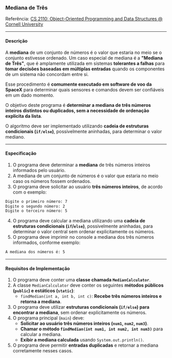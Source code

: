 ### Mediana de Três

Referência: [CS 2110: Object-Oriented Programming and Data Structures @ Cornell University](https://www.cs.cornell.edu/courses/cs2110/2025sp/assignments/a1_handout.html)

---

#### Descrição

A **mediana** de um conjunto de números é o valor que estaria no meio se o conjunto estivesse ordenado. Um caso especial de mediana é a **"Mediana de Três"**, que é amplamente utilizada em sistemas **tolerantes a falhas** para **tomar decisões baseadas em múltiplas entradas** quando os componentes de um sistema não concordam entre si.  

Esse procedimento é **comumente executado em software de voo da SpaceX** para determinar quais sensores e comandos devem ser confiáveis em um dado momento.  

O objetivo deste programa é **determinar a mediana de três números inteiros distintos ou duplicados, sem a necessidade de ordenação explícita da lista**.  

O algoritmo deve ser implementado utilizando **cadeia de estruturas condicionais (`if/else`)**, possivelmente aninhadas, para determinar o valor mediano.  

---

#### Especificação

1. O programa deve determinar a **mediana** de três números inteiros informados pelo usuário.
2. A mediana de um conjunto de números é o valor que estaria no meio caso os números fossem ordenados.
3. O programa deve solicitar ao usuário **três números inteiros**, de acordo com o exemplo:
```bash
Digite o primeiro número: 7
Digite o segundo número: 2
Digite o terceiro número: 5
```
4. O programa deve calcular a mediana utilizando uma **cadeia de estruturas condicionais (`if`/`else`)**, possivelmente aninhadas, para determinar o valor central sem ordenar explicitamente os números.
5. O programa deve imprimir no console a mediana dos três números informados, conforme exemplo:
```bash
A mediana dos números é: 5
```
---

#### Requisitos de Implementação

1. O programa deve conter uma **classe chamada `MedianCalculator`**.  
2. A classe `MedianCalculator` deve conter os seguintes **métodos públicos (`public`) e estáticos (`static`)**:  
   - `findMedian(int a, int b, int c)`: **Recebe três números inteiros e retorna a mediana**.  
3. O programa deve utilizar **estruturas condicionais (`if/else`) para encontrar a mediana**, sem ordenar explicitamente os números.  
4. O programa principal (`main`) deve:  
   - **Solicitar ao usuário três números inteiros (`num1`, `num2`, `num3`)**.  
   - **Chamar o método `findMedian(int num1, int num2, int num3)`** para calcular a mediana.  
   - **Exibir a mediana calculada** usando `System.out.println()`.  
5. O programa deve permitir **entradas duplicadas** e retornar a mediana corretamente nesses casos.